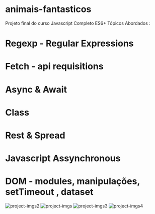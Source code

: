 # animais-fantasticos
Projeto final do curso Javascript Completo ES6+
Tópicos Abordados : 
# Regexp - Regular Expressions 
# Fetch - api requisitions 
# Async & Await
# Class 
# Rest & Spread 
# Javascript Assynchronous
# DOM - modules, manipulações, setTimeout , dataset
![project-imgs2](https://user-images.githubusercontent.com/110705244/188157167-a1f50c9e-7248-4b0e-97e3-8a0689661112.png)
![project-imgs](https://user-images.githubusercontent.com/110705244/188157194-2fe666c5-609a-4630-bb9a-944713bbc49c.png)
![project-imgs3](https://user-images.githubusercontent.com/110705244/188157716-b50383b9-dc19-4f75-84ea-c1a13948f50a.png)
![project-imgs4](https://user-images.githubusercontent.com/110705244/188157729-65a43ba1-7ba7-4534-ae3c-4a35b588647f.png)
